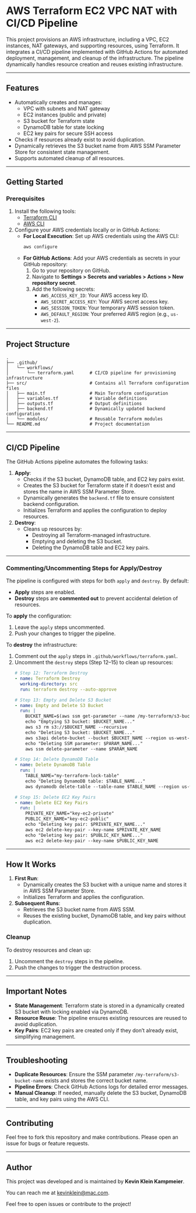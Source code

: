 # AWS Terraform EC2 VPC NAT with CI/CD Pipeline

This project provisions an AWS infrastructure, including a VPC, EC2 instances, NAT gateways, and supporting resources, using Terraform. It integrates a CI/CD pipeline implemented with GitHub Actions for automated deployment, management, and cleanup of the infrastructure. The pipeline dynamically handles resource creation and reuses existing infrastructure.

---

## Features

- Automatically creates and manages:
  - VPC with subnets and NAT gateway
  - EC2 instances (public and private)
  - S3 bucket for Terraform state
  - DynamoDB table for state locking
  - EC2 key pairs for secure SSH access
- Checks if resources already exist to avoid duplication.
- Dynamically retrieves the S3 bucket name from AWS SSM Parameter Store for consistent state management.
- Supports automated cleanup of all resources.

---

## Getting Started

### Prerequisites

1. Install the following tools:
   - [Terraform CLI](https://www.terraform.io/downloads.html)
   - [AWS CLI](https://aws.amazon.com/cli/)
2. Configure your AWS credentials locally or in GitHub Actions:
   - **For Local Execution**:
     Set up AWS credentials using the AWS CLI:
     ```bash
     aws configure
     ```
   - **For GitHub Actions**:
     Add your AWS credentials as secrets in your GitHub repository:
     1. Go to your repository on GitHub.
     2. Navigate to **Settings > Secrets and variables > Actions > New repository secret**.
     3. Add the following secrets:
        - `AWS_ACCESS_KEY_ID`: Your AWS access key ID.
        - `AWS_SECRET_ACCESS_KEY`: Your AWS secret access key.
        - `AWS_SESSION_TOKEN`: Your temporary AWS session token.
        - `AWS_DEFAULT_REGION`: Your preferred AWS region (e.g., `us-west-2`).

---

## Project Structure

```plaintext
.
├── .github/
│   └── workflows/
│       └── terraform.yaml      # CI/CD pipeline for provisioning infrastructure
├── src/                        # Contains all Terraform configuration files
│   ├── main.tf                 # Main Terraform configuration
│   ├── variables.tf            # Variable definitions
│   ├── outputs.tf              # Output definitions
│   ├── backend.tf              # Dynamically updated backend configuration
│   └── modules/                # Reusable Terraform modules
└── README.md                   # Project documentation
```

---

## CI/CD Pipeline

The GitHub Actions pipeline automates the following tasks:

1. **Apply**:
   - Checks if the S3 bucket, DynamoDB table, and EC2 key pairs exist.
   - Creates the S3 bucket for Terraform state if it doesn’t exist and stores the name in AWS SSM Parameter Store.
   - Dynamically generates the `backend.tf` file to ensure consistent backend configuration.
   - Initializes Terraform and applies the configuration to deploy resources.
2. **Destroy**:
   - Cleans up resources by:
     - Destroying all Terraform-managed infrastructure.
     - Emptying and deleting the S3 bucket.
     - Deleting the DynamoDB table and EC2 key pairs.

---

### Commenting/Uncommenting Steps for Apply/Destroy

The pipeline is configured with steps for both `apply` and `destroy`. By default:
- **Apply** steps are enabled.
- **Destroy** steps are **commented out** to prevent accidental deletion of resources.

To **apply** the configuration:
1. Leave the `apply` steps uncommented.
2. Push your changes to trigger the pipeline.

To **destroy** the infrastructure:
1. Comment out the `apply` steps in `.github/workflows/terraform.yaml`.
2. Uncomment the `destroy` steps (Step 12–15) to clean up resources:
   ```yaml
   # Step 12: Terraform Destroy
   - name: Terraform Destroy
     working-directory: src
     run: terraform destroy --auto-approve

   # Step 13: Empty and Delete S3 Bucket
   - name: Empty and Delete S3 Bucket
     run: |
       BUCKET_NAME=$(aws ssm get-parameter --name /my-terraform/s3-bucket-name --query 'Parameter.Value' --output text)
       echo "Emptying S3 bucket: $BUCKET_NAME..."
       aws s3 rm s3://$BUCKET_NAME --recursive
       echo "Deleting S3 bucket: $BUCKET_NAME..."
       aws s3api delete-bucket --bucket $BUCKET_NAME --region us-west-2
       echo "Deleting SSM parameter: $PARAM_NAME..."
       aws ssm delete-parameter --name $PARAM_NAME

   # Step 14: Delete DynamoDB Table
   - name: Delete DynamoDB Table
     run: |
       TABLE_NAME="my-terraform-lock-table"
       echo "Deleting DynamoDB table: $TABLE_NAME..."
       aws dynamodb delete-table --table-name $TABLE_NAME --region us-west-2

   # Step 15: Delete EC2 Key Pairs
   - name: Delete EC2 Key Pairs
     run: |
       PRIVATE_KEY_NAME="key-ec2-private"
       PUBLIC_KEY_NAME="key-ec2-public"
       echo "Deleting key pair: $PRIVATE_KEY_NAME..."
       aws ec2 delete-key-pair --key-name $PRIVATE_KEY_NAME
       echo "Deleting key pair: $PUBLIC_KEY_NAME..."
       aws ec2 delete-key-pair --key-name $PUBLIC_KEY_NAME
   ```

---

## How It Works

1. **First Run**:
   - Dynamically creates the S3 bucket with a unique name and stores it in AWS SSM Parameter Store.
   - Initializes Terraform and applies the configuration.
2. **Subsequent Runs**:
   - Retrieves the S3 bucket name from AWS SSM.
   - Reuses the existing bucket, DynamoDB table, and key pairs without duplication.

### Cleanup

To destroy resources and clean up:
1. Uncomment the `destroy` steps in the pipeline.
2. Push the changes to trigger the destruction process.

---

## Important Notes

- **State Management**: Terraform state is stored in a dynamically created S3 bucket with locking enabled via DynamoDB.
- **Resource Reuse**: The pipeline ensures existing resources are reused to avoid duplication.
- **Key Pairs**: EC2 key pairs are created only if they don’t already exist, simplifying management.

---

## Troubleshooting

- **Duplicate Resources**: Ensure the SSM parameter `/my-terraform/s3-bucket-name` exists and stores the correct bucket name.
- **Pipeline Errors**: Check GitHub Actions logs for detailed error messages.
- **Manual Cleanup**: If needed, manually delete the S3 bucket, DynamoDB table, and key pairs using the AWS CLI.

---

## Contributing

Feel free to fork this repository and make contributions. Please open an issue for bugs or feature requests.

---

## Author

This project was developed and is maintained by **Kevin Klein Kampmeier**.

You can reach me at [kevinklein@mac.com](mailto:kevinklein@mac.com).

Feel free to open issues or contribute to the project!

